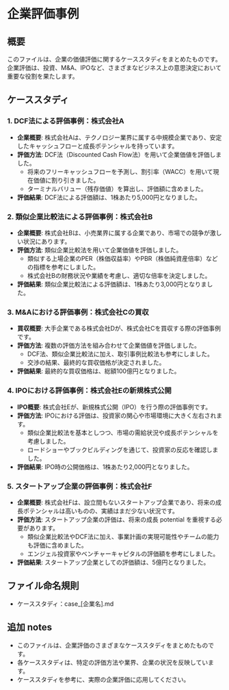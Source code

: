 # 企業評価事例

## 概要
このファイルは、企業の価値評価に関するケーススタディをまとめたものです。企業評価は、投資、M&A、IPOなど、さまざまなビジネス上の意思決定において重要な役割を果たします。

## ケーススタディ

### 1. DCF法による評価事例：株式会社A

- **企業概要**: 株式会社Aは、テクノロジー業界に属する中規模企業であり、安定したキャッシュフローと成長ポテンシャルを持っています。
- **評価方法**: DCF法（Discounted Cash Flow法）を用いて企業価値を評価しました。
    - 将来のフリーキャッシュフローを予測し、割引率（WACC）を用いて現在価値に割り引きました。
    - ターミナルバリュー（残存価値）を算出し、評価額に含めました。
- **評価結果**: DCF法による評価額は、1株あたり5,000円となりました。

### 2. 類似企業比較法による評価事例：株式会社B

- **企業概要**: 株式会社Bは、小売業界に属する企業であり、市場での競争が激しい状況にあります。
- **評価方法**: 類似企業比較法を用いて企業価値を評価しました。
    - 類似する上場企業のPER（株価収益率）やPBR（株価純資産倍率）などの指標を参考にしました。
    - 株式会社Bの財務状況や業績を考慮し、適切な倍率を決定しました。
- **評価結果**: 類似企業比較法による評価額は、1株あたり3,000円となりました。

### 3. M&Aにおける評価事例：株式会社Cの買収

- **買収概要**: 大手企業である株式会社Dが、株式会社Cを買収する際の評価事例です。
- **評価方法**: 複数の評価方法を組み合わせて企業価値を評価しました。
    - DCF法、類似企業比較法に加え、取引事例比較法も参考にしました。
    - 交渉の結果、最終的な買収価格が決定されました。
- **評価結果**: 最終的な買収価格は、総額100億円となりました。

### 4. IPOにおける評価事例：株式会社Eの新規株式公開

- **IPO概要**: 株式会社Eが、新規株式公開（IPO）を行う際の評価事例です。
- **評価方法**: IPOにおける評価は、投資家の関心や市場環境に大きく左右されます。
    - 類似企業比較法を基本としつつ、市場の需給状況や成長ポテンシャルを考慮しました。
    - ロードショーやブックビルディングを通じて、投資家の反応を確認しました。
- **評価結果**: IPO時の公開価格は、1株あたり2,000円となりました。

### 5. スタートアップ企業の評価事例：株式会社F

- **企業概要**: 株式会社Fは、設立間もないスタートアップ企業であり、将来の成長ポテンシャルは高いものの、実績はまだ少ない状況です。
- **評価方法**: スタートアップ企業の評価は、将来の成長 potential を重視する必要があります。
    - 類似企業比較法やDCF法に加え、事業計画の実現可能性やチームの能力も評価に含めました。
    - エンジェル投資家やベンチャーキャピタルの評価額を参考にしました。
- **評価結果**: スタートアップ企業としての評価額は、5億円となりました。

## ファイル命名規則
- ケーススタディ：case_[企業名].md

## 追加 notes
- このファイルは、企業評価のさまざまなケーススタディをまとめたものです。
- 各ケーススタディは、特定の評価方法や業界、企業の状況を反映しています。
- ケーススタディを参考に、実際の企業評価に応用してください。